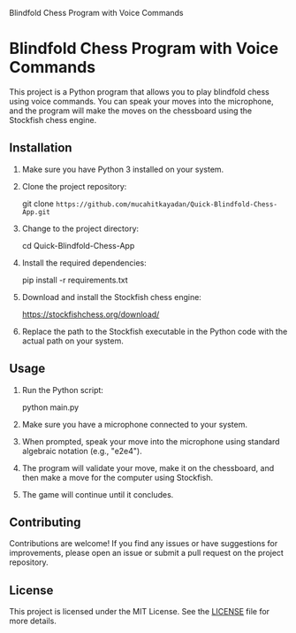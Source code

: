  Blindfold Chess Program with Voice Commands

Blindfold Chess Program with Voice Commands
===========================================

This project is a Python program that allows you to play blindfold chess using voice commands. You can speak your moves into the microphone, and the program will make the moves on the chessboard using the Stockfish chess engine.

Installation
------------

1.  Make sure you have Python 3 installed on your system.
2.  Clone the project repository:

    git clone `https://github.com/mucahitkayadan/Quick-Blindfold-Chess-App.git`

4.  Change to the project directory:

    cd Quick-Blindfold-Chess-App

6.  Install the required dependencies:

    pip install -r requirements.txt

8.  Download and install the Stockfish chess engine:

    https://stockfishchess.org/download/

10.  Replace the path to the Stockfish executable in the Python code with the actual path on your system.

Usage
-----

1.  Run the Python script:

    python main.py

3.  Make sure you have a microphone connected to your system.
4.  When prompted, speak your move into the microphone using standard algebraic notation (e.g., "e2e4").
5.  The program will validate your move, make it on the chessboard, and then make a move for the computer using Stockfish.
6.  The game will continue until it concludes.

Contributing
------------

Contributions are welcome! If you find any issues or have suggestions for improvements, please open an issue or submit a pull request on the project repository.

License
-------

This project is licensed under the MIT License. See the [LICENSE](LICENSE) file for more details.
